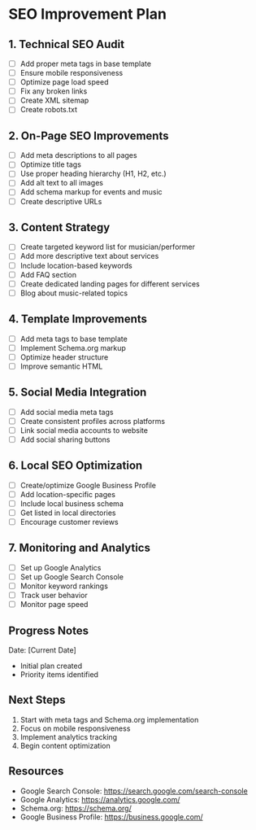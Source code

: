 # SEO Improvement Plan

## 1. Technical SEO Audit
- [ ] Add proper meta tags in base template
- [ ] Ensure mobile responsiveness
- [ ] Optimize page load speed
- [ ] Fix any broken links
- [ ] Create XML sitemap
- [ ] Create robots.txt

## 2. On-Page SEO Improvements
- [ ] Add meta descriptions to all pages
- [ ] Optimize title tags
- [ ] Use proper heading hierarchy (H1, H2, etc.)
- [ ] Add alt text to all images
- [ ] Add schema markup for events and music
- [ ] Create descriptive URLs

## 3. Content Strategy
- [ ] Create targeted keyword list for musician/performer
- [ ] Add more descriptive text about services
- [ ] Include location-based keywords
- [ ] Add FAQ section
- [ ] Create dedicated landing pages for different services
- [ ] Blog about music-related topics

## 4. Template Improvements
- [ ] Add meta tags to base template
- [ ] Implement Schema.org markup
- [ ] Optimize header structure
- [ ] Improve semantic HTML

## 5. Social Media Integration
- [ ] Add social media meta tags
- [ ] Create consistent profiles across platforms
- [ ] Link social media accounts to website
- [ ] Add social sharing buttons

## 6. Local SEO Optimization
- [ ] Create/optimize Google Business Profile
- [ ] Add location-specific pages
- [ ] Include local business schema
- [ ] Get listed in local directories
- [ ] Encourage customer reviews

## 7. Monitoring and Analytics
- [ ] Set up Google Analytics
- [ ] Set up Google Search Console
- [ ] Monitor keyword rankings
- [ ] Track user behavior
- [ ] Monitor page speed

## Progress Notes
Date: [Current Date]
- Initial plan created
- Priority items identified

## Next Steps
1. Start with meta tags and Schema.org implementation
2. Focus on mobile responsiveness
3. Implement analytics tracking
4. Begin content optimization

## Resources
- Google Search Console: https://search.google.com/search-console
- Google Analytics: https://analytics.google.com/
- Schema.org: https://schema.org/
- Google Business Profile: https://business.google.com/